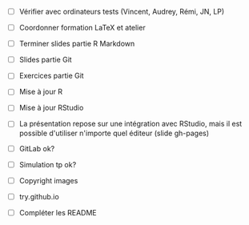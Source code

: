 - [ ] Vérifier avec ordinateurs tests (Vincent, Audrey, Rémi, JN, LP)
- [ ] Coordonner formation LaTeX et atelier
- [ ] Terminer slides partie R Markdown
- [ ] Slides partie Git
- [ ] Exercices partie Git
- [ ] Mise à jour R
- [ ] Mise à jour RStudio
- [ ] La présentation repose sur une intégration avec RStudio, mais il est possible d'utiliser n'importe quel éditeur (slide gh-pages)
- [ ] GitLab ok?
- [ ] Simulation tp ok?
- [ ] Copyright images
- [ ] try.github.io

- [ ] Compléter les README
